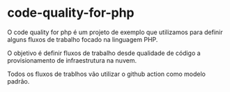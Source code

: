 # code-quality-for-php

O code quality for php é um projeto de exemplo que utilizamos para definir alguns fluxos de trabalho focado na linguagem PHP.

O objetivo é definir fluxos de trabalho desde qualidade de código a provisionamento de infraestrutura na nuvem.

Todos os fluxos de trablhos vão utilizar o github action como modelo padrão.
